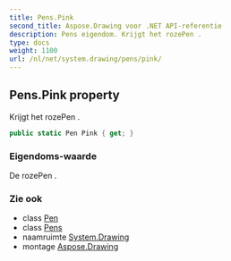 ```yaml
---
title: Pens.Pink
second_title: Aspose.Drawing voor .NET API-referentie
description: Pens eigendom. Krijgt het rozePen .
type: docs
weight: 1100
url: /nl/net/system.drawing/pens/pink/
---
```

## Pens.Pink property

Krijgt het rozePen .

```csharp
public static Pen Pink { get; }
```

### Eigendoms-waarde

De rozePen .

### Zie ook

* class [Pen](../../pen/)
* class [Pens](../)
* naamruimte [System.Drawing](../../pens/)
* montage [Aspose.Drawing](../../../)


